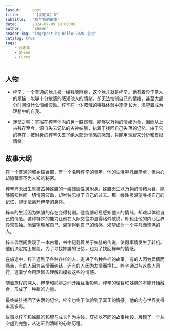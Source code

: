 ```yaml
---
layout:     post
title:      "【设定集】0"
subtitle:   "我与我的故事"
date:       2024-07-09 18:00:00
author:     "Sheen"
header-img: "img/post-bg-Hello-2020.jpg"
catalog: true
tags:
    - 设定集
    - Sheen
    - Furry
---
```



## 人物

- 梓辛：一个普通的胎儿被一缕残魂附身，这个胎儿就是梓辛。他有着异于常人的烦恼：能够十分敏感的感知他人的情绪，却无法控制自己的情绪，甚至大部分时间没什么情绪波动。梓辛在一体双魂的特殊体验中逐渐长大，渴望着成为理想中的自我。

- 迷茫之魂：寄宿在梓辛体内的另一股灵魂，能够以万物的情绪为食，因而从上古残存至今。源自失去记忆的古神姊腓，执着于找回自己失落的记忆。由于它的存在，被附身的梓辛失去了绝大部分情感的感知，只能用理智来分析和模拟情绪。

## 故事大纲
在一个普通的城乡结合部，有一个名叫梓辛的青年，他的生活平凡而简单，但内心却隐藏着不为人知的秘密。

梓辛尚未出生就被古神姊腓的一缕残破性灵附身。姊腓天生以万物的情绪为食，能够感知世间一切情感波动，却唯独忘掉了自己的过去。那一缕性灵渴望寻找自己的记忆，却无法离开梓辛的身体。

梓辛的生活因为姊腓的存在变得特别。他能够轻易感知他人的情绪，却难以体验自己的情感。这种特殊的能力让他在人际交往中显得格外敏锐，却也让他的内心世界异常孤独。他渴望理解自己，渴望得到自己的情感，渴望成为一个平凡而饱满的人。

梓辛偶然间发现了一本古籍，书中记载着关于姊腓的传说，使得事情发生了转机。他们决定踏上旅程，为了寻找姊腓的记忆，也为了找回梓辛的情感。

在旅途中，梓辛遇到了各种各样的人，走进了各种各样的故事。有的人因为爱情而痛苦，有的人因为亲情而纠结，还有的人因为友情而挣扎。梓辛通过与这些人同行，逐渐学会用理智去理解和模拟这些的情感。

随着旅程的深入，梓辛和姊腓之间开始互相影响。梓辛的理智和姊腓的本能开始融合，形成了一种新的力量。

最终姊腓找回了失落的记忆，梓辛也终于体验到了真正的情感。他的内心世界变得丰富多彩。

故事以梓辛和姊腓的和解与成长作为主线，穿插以不同的故事片段。展现了一个从空虚到完整，从迷茫到清晰的心路历程。
